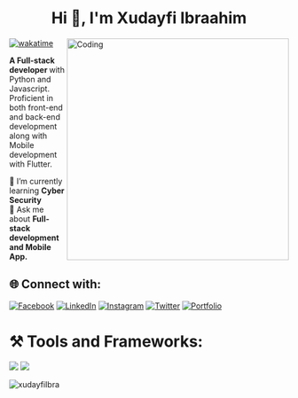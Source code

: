 <h1 align="center">Hi 👋, I'm Xudayfi Ibraahim</h1> <h4 align="center"></h4> <img align="right" alt="Coding" width="400" src="https://www.chawtechsolutions.com/wp-content/uploads/2019/03/developer-dribbble.gif"> 

[![wakatime](https://wakatime.com/badge/user/9d0cb4bb-5fdb-4da1-962a-f01d14653261.svg)](https://wakatime.com/@9d0cb4bb-5fdb-4da1-962a-f01d14653261)
<p><strong>A Full-stack developer </strong>with Python and Javascript. <br>Proficient in both front-end and back-end development <br>along with Mobile development with Flutter.</p>
🔭 I’m currently learning <strong>Cyber Security</strong><br>💬 Ask me about <strong>Full-stack development and Mobile App.</strong>


## 🌐 Connect with:
[![Facebook](https://img.shields.io/badge/Facebook-%230077B5.svg?logo=facebook&logoColor=white)](https://www.facebook.com/xudayfiIbra)
[![LinkedIn](https://img.shields.io/badge/LinkedIn-%230077B5.svg?logo=linkedin&logoColor=white)](https://www.linkedin.com/in/xudayfiibra)
[![Instagram](https://img.shields.io/badge/Instagram-%23E4405F.svg?logo=Instagram&logoColor=white)](https://www.instagram.com/caaqil_bl/) 
[![Twitter](https://img.shields.io/badge/Twitter-%231DA1F2.svg?logo=Twitter&logoColor=white)](https://twitter.com/XudayfiBaari) 
[![Portfolio](https://img.shields.io/badge/Portfolio-%231DA1F2.svg?logo=Portfolio&logoColor=white)](https://xudayfi.netlify.app) 

# ⚒️ Tools and Frameworks:
<img src="https://skillicons.dev/icons?i=python,django,react,typescript,bootstrap,tailwindcss,html,css,vscode,github,figma,git" />
<img src="https://skillicons.dev/icons?i=javascript,java,mysql,dart,flutter,linux,notion,vite" /><br>
<img align="center" src="https://github-readme-stats.vercel.app/api?username=xudayfiibra&show_icons=true&theme=radical" alt="" />

<p align="left"> <img src="https://komarev.com/ghpvc/?username=XudayfiIbra&label=Profile%20views&color=0635b6&style=flat" alt="xudayfiIbra" /> </p>
